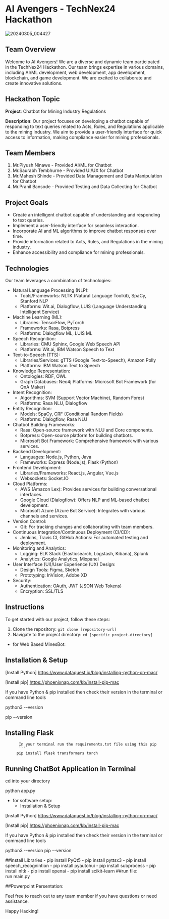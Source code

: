# AI Avengers - TechNex24 Hackathon
![20240305_004427](https://github.com/saurabht358/AI_Avengers/assets/97420827/1148548c-e334-4bfb-bd91-f24f6cf5727e)

## Team Overview

Welcome to AI Avengers! We are a diverse and dynamic team participated in the TechNex24 Hackathon. Our team brings expertise in various domains, including AI/ML development, web development, app development, blockchain, and game development. We are excited to collaborate and create innovative solutions.

## Hackathon Topic

**Project**: Chatbot for Mining Industry Regulations

**Description**: Our project focuses on developing a chatbot capable of responding to text queries related to Acts, Rules, and Regulations applicable to the mining industry. We aim to provide a user-friendly interface for quick access to information, making compliance easier for mining professionals.

## Team Members

1. Mr.Piyush Ninawe - Provided AI/ML  for Chatbot
2. Mr.Saurabh Tembhurne - Provided UI/UX for Chatbot
3. Mr.Mahesh Shinde - Provided Data Management and Data Manipulation for Chatbot
4. Mr.Pranil Bansode - Provided Testing and Data Collecting for Chatbot

## Project Goals

- Create an intelligent chatbot capable of understanding and responding to text queries.
- Implement a user-friendly interface for seamless interaction.
- Incorporate AI and ML algorithms to improve chatbot responses over time.
- Provide information related to Acts, Rules, and Regulations in the mining industry.
- Enhance accessibility and compliance for mining professionals.

## Technologies

Our team leverages a combination of technologies:

- Natural Language Processing (NLP):
     - Tools/Frameworks: NLTK (Natural Language Toolkit), SpaCy, Stanford NLP
     - Platforms: Wit.ai, Dialogflow, LUIS (Language Understanding Intelligent Service)
- Machine Learning (ML):
     - Libraries: TensorFlow, PyTorch
     - Frameworks: Rasa, Botpress
     - Platforms: Dialogflow ML, LUIS ML
- Speech Recognition:
     - Libraries: CMU Sphinx, Google Web Speech API
     - Platforms: Wit.ai, IBM Watson Speech to Text
- Text-to-Speech (TTS):
     - Libraries/Services: gTTS (Google Text-to-Speech), Amazon Polly
     - Platforms: IBM Watson Text to Speech
- Knowledge Representation:
     - Ontologies: RDF, OWL
     - Graph Databases: Neo4j
      Platforms: Microsoft Bot Framework (for QnA Maker)
- Intent Recognition:
     - Algorithms: SVM (Support Vector Machine), Random Forest
     - Platforms: Rasa NLU, Dialogflow
- Entity Recognition:
     - Models: SpaCy, CRF (Conditional Random Fields)
     - Platforms: Dialogflow, Rasa NLU
- Chatbot Building Frameworks:
     - Rasa: Open-source framework with NLU and Core components.
     - Botpress: Open-source platform for building chatbots.
     - Microsoft Bot Framework: Comprehensive framework with various services.
- Backend Development:
     - Languages: Node.js, Python, Java
     - Frameworks: Express (Node.js), Flask (Python)
- Frontend Development:
     - Libraries/Frameworks: React.js, Angular, Vue.js
     - Websockets: Socket.IO
- Cloud Platforms:
     - AWS (Amazon Lex): Provides services for building conversational interfaces.
     - Google Cloud (Dialogflow): Offers NLP and ML-based chatbot development.
     - Microsoft Azure (Azure Bot Service): Integrates with various channels and services.
- Version Control:
     - Git: For tracking changes and collaborating with team members.
- Continuous Integration/Continuous Deployment (CI/CD):
     - Jenkins, Travis CI, GitHub Actions: For automated testing and deployment.
- Monitoring and Analytics:
     - Logging: ELK Stack (Elasticsearch, Logstash, Kibana), Splunk
     - Analytics: Google Analytics, Mixpanel
- User Interface (UI)/User Experience (UX) Design:
     - Design Tools: Figma, Sketch
     - Prototyping: InVision, Adobe XD
- Security:
     - Authentication: OAuth, JWT (JSON Web Tokens)
     - Encryption: SSL/TLS

## Instructions

To get started with our project, follow these steps:

1. Clone the repository: `git clone [repository-url]`
2.  Navigate to the project directory: `cd [specific_project-directory]`
 
 - for Web Based MinesBot:
## Installation & Setup

[Install Python] https://www.dataquest.io/blog/installing-python-on-mac/

[Install pip] https://phoenixnap.com/kb/install-pip-mac

If you have Python & pip installed then check their version in the terminal or command line tools


python3 --version



pip --version

## Installing Flask
          In your terminal run the requirements.txt file using this pip
          ```
         pip install flask transformers torch

## Running ChatBot Application in Terminal


cd into your directory

python app.py


- for software setup:
     - Installation & Setup

[Install Python] https://www.dataquest.io/blog/installing-python-on-mac/

[Install pip] https://phoenixnap.com/kb/install-pip-mac

If you have Python & pip installed then check their version in the terminal or command line tools

python3 --version
pip --version

##install Libraries
     - pip install PyQt5
     - pip install pyttsx3
     - pip install speech_recognintion
     - pip install pyautohui
     - pip install subprocess
     - pip install nltk
     - pip install openai
     - pip install scikit-learn
##run file:  
     run main.py


##Powerpoint Persentation:
     


Feel free to reach out to any team member if you have questions or need assistance.

Happy Hacking!
